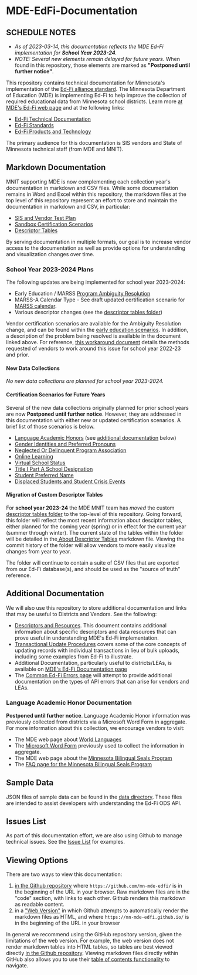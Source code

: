 # MDE-EdFi-Documentation

## SCHEDULE NOTES
- _As of 2023-03-14, this documentation reflects the MDE Ed-Fi implementation for  **School Year 2023-24**._
 - _NOTE: Several new elements remain delayed for future years_. When found in this repository, those elements are marked as **"Postponed until further notice"**.

This repository contains technical documentation for Minnesota's implementation of the [Ed-Fi alliance standard](https://www.ed-fi.org/). The Minnesota Department of Education (MDE) is implementing Ed-Fi to help improve the collection of required educational data from Minnesota school districts. Learn more [at MDE's Ed-Fi web page](https://education.mn.gov/MDE/dse/datasub/edfi/) and at the following links:
- [Ed-Fi Technical Documentation](https://techdocs.ed-fi.org/)
- [Ed-Fi Standards](https://techdocs.ed-fi.org/display/ETKB/Ed-Fi+Standards)
- [Ed-Fi Products and Technology](https://techdocs.ed-fi.org/pages/viewpage.action?pageId=95257892)

The primary audience for this documentation is SIS vendors and State of Minnesota technical staff (from MDE and MNIT).

## Markdown Documentation
MNIT supporting MDE is now complementing each collection year's documentation in markdown and CSV files. While some documentation remains in Word and Excel within this repository, the markdown files at the top level of this repository represent an effort to store and maintain the documentation in markdown and CSV, in particular:

- [SIS and Vendor Test Plan](sis_test_plan_a_toc.md)
- [Sandbox Certification Scenarios](sandbox_cert_a_toc.md)
- [Descriptor Tables](./descriptorTables/)

By serving documentation in multiple formats, our goal is to increase vendor access to the documentation as well as provide options for understanding and visualization changes over time.

### School Year 2023-2024 Plans
The following updates are being implemented for school year 2023-2024:
- Early Education / MARSS [Program Ambiguity Resolution](https://mn-mde-edfi.github.io/MDE-EdFi-Documentation/2023-24%20MDE%20Ed-Fi%20Documentation/early_ed_marss_conflict_resolution.pdf)
- MARSS-A Calendar Type - See draft updated certification scenario for [MARSS calendar](./sandbox_cert_b_marss.md#resource-calendar).
- Various descriptor changes (see the [descriptor tables folder](./descriptorTables/))

Vendor certification scenarios are available for the Ambiguity Resolution change, and can be found within the [early education scenarios](/sandbox_cert_d_earlyed.md). In addition, a description of the problem being resolved is available in the document linked above. For reference, [this workaround document](./early_ed_disamb_work.md) details the methods requested of vendors to work around this issue for school year 2022-23 and prior.

#### New Data Collections
_No new data collections are planned for school year 2023-2024._

#### Certification Scenarios for Future Years
Several of the new data collections originally planned for prior school years are now **Postponed until further notice**. However, they are addressed in this documentation with either new or updated certification scenarios. A brief list of those scenarios is below.

  - [Language Academic Honors](sandbox_cert_b_marss.md#language-academic-honors) (see [additional documentation](#language-academic-honor-documentation) below)
  - [Gender Identities and Preferred Pronouns](sandbox_cert_b_marss.md#gender-identity-and-preferred-pronouns)
  - [Neglected Or Delinquent Program Association](sandbox_cert_c_spas.md#resource-studentneglectedordelinquentprogramassociation)
  - [Online Learning](sandbox_cert_e_mccc.md#online-learning)
  - [Virtual School Status](sandbox_cert_g_school_attribute.md#virtual-school-status)
  - [Title I Part A School Designation](sandbox_cert_g_school_attribute.md#title-i-part-a-school-designation)
  - [Student Preferred Name ](sandbox_cert_b_marss.md#preferred-name)
  - [Displaced Students and Student Crisis Events](sandbox_cert_b_marss.md#displaced-students-and-student-crisis-events)

#### Migration of Custom Descriptor Tables
For **school year 2023-24** the MDE MNIT team has *moved* the custom [descriptor tables folder](./descriptorTables/) to the top-level of this repository. Going forward, this folder will reflect the most recent information about desciptor tables, either planned for the coming year (spring) or in effect for the current year (summer through winter). The current state of the tables within the folder will be detailed in the[ About Descriptor Tables](./descriptorTables/AboutDescriptorTables.md) markdown file. Viewing the commit history of the folder will allow vendors to more easily visualize changes from year to year.

The folder will continue to contain a suite of CSV files that are exported from our Ed-Fi database(s), and should be used as the "source of truth" reference.

## Additional Documentation
We will also use this repository to store additional documentation and links that may be useful to Districts and Vendors. See the following:
- [Descriptors and Resources](descriptors_resources.md). This document contains additional information about specific descriptors and data resources that can prove useful in understanding MDE's Ed-Fi implementation.
- [Transactional Update Procedures](transactional_updates.md) covers some of the core concepts of updating records with individual transactions in lieu of bulk uploads, including some examples from Ed-Fi to illustrate.
- Additional Documentation, particularly useful to districts/LEAs, is available on [MDE's Ed-Fi Documentation page](https://education.mn.gov/MDE/dse/datasub/edfi/doc/)
- The [Common Ed-Fi Errors page](/common_errors.md) will attempt to provide additional documentation on the types of API errors that can arise for vendors and LEAs.

### Language Academic Honor Documentation
**Postponed until further notice**. Language Academic Honor information was previously collected from districts via a Microsoft Word Form in aggregate. For more information about this collection, we encourage vendors to visit:
  - The MDE web page about [World Languages](https://education.mn.gov/MDE/dse/stds/world/)
  - The [Microsoft Word Form](https://education.mn.gov/mdeprod/idcplg?IdcService=GET_FILE&dDocName=MDE086116&RevisionSelectionMethod=latestReleased&Rendition=primary) previously used to collect the information in aggregate.
  - The MDE web page about the [Minnesota Bilingual Seals Program](https://education.mn.gov/MDE/dse/stds/world/seals/)
  - The [FAQ page for the Minnesota Bilingual Seals Program](https://education.mn.gov/MDE/dse/stds/world/seals/PROD034397)

## Sample Data
JSON files of sample data can be found in the [data directory](https://github.com/mn-mde-edfi/MDE-EdFi-Documentation/tree/master/data). These files are intended to assist developers with understanding the Ed-Fi ODS API.

## Issues List
As part of this documentation effort, we are also using Github to manage technical issues. See the [Issue List](https://github.com/mn-mde-edfi/MDE-EdFi-Documentation/issues) for examples.

## Viewing Options
There are two ways to view this documentation: 
1. [in the Github repository](https://github.com/mn-mde-edfi/MDE-EdFi-Documentation) where ```https://github.com/mn-mde-edfi/``` is in the beginning of the URL in your browser. Raw markdown files are in the "code" section, with links to each other. Github renders this markdown as readable content.
2. in a ["Web Version"](https://mn-mde-edfi.github.io/MDE-EdFi-Documentation/) in which Github attempts to automatically render the markdown files as HTML, and where ```https://mn-mde-edfi.github.io/``` is in the beginning of the URL in your browser

In general we recommend using the GitHub repository version, given the limitations of the web version. For example, the web version does not render markdown tables into HTML tables, so tables are best viewed directly [in the Github repository](https://github.com/mn-mde-edfi/MDE-EdFi-Documentation). Viewing markdown files directly within GitHub also allows you to use their [table of contents functionality](https://github.blog/changelog/2021-04-13-table-of-contents-support-in-markdown-files/) to navigate.
